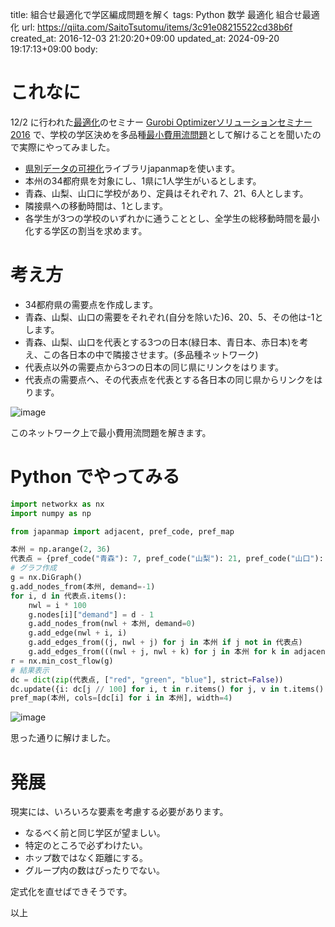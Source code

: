 title: 組合せ最適化で学区編成問題を解く
tags: Python 数学 最適化 組合せ最適化
url: https://qiita.com/SaitoTsutomu/items/3c91e08215522cd38b6f
created_at: 2016-12-03 21:20:20+09:00
updated_at: 2024-09-20 19:17:13+09:00
body:

# これなに
12/2 に行われた[最適化](http://qiita.com/Tsutomu-KKE@github/items/bfbf4c185ed7004b5721)のセミナー [Gurobi Optimizerソリューションセミナー2016](https://www.octobersky.jp/event/20161021.html) で、学校の学区決めを多品種[最小費用流問題](http://qiita.com/Tsutomu-KKE@github/items/41d625df63f1946c7216)として解けることを聞いたので実際にやってみました。

- [県別データの可視化](http://qiita.com/Tsutomu-KKE@github/items/6d17889ba47357e44131)ライブラリjapanmapを使います。
- 本州の34都府県を対象にし、1県に1人学生がいるとします。
- 青森、山梨、山口に学校があり、定員はそれぞれ 7、21、6人とします。
- 隣接県への移動時間は、1とします。
- 各学生が3つの学校のいずれかに通うこととし、全学生の総移動時間を最小化する学区の割当を求めます。

# 考え方

- 34都府県の需要点を作成します。
- 青森、山梨、山口の需要をそれぞれ(自分を除いた)6、20、5、その他は-1とします。
- 青森、山梨、山口を代表とする3つの日本(緑日本、青日本、赤日本)を考え、この各日本の中で隣接させます。(多品種ネットワーク)
- 代表点以外の需要点から3つの日本の同じ県にリンクをはります。
- 代表点の需要点へ、その代表点を代表とする各日本の同じ県からリンクをはります。

![image](https://qiita-image-store.s3.amazonaws.com/0/13955/890ea35d-be5f-ad19-d32e-c82a410a894e.png)

このネットワーク上で最小費用流問題を解きます。

# Python でやってみる
```python
import networkx as nx
import numpy as np

from japanmap import adjacent, pref_code, pref_map

本州 = np.arange(2, 36)
代表点 = {pref_code("青森"): 7, pref_code("山梨"): 21, pref_code("山口"): 6}
# グラフ作成
g = nx.DiGraph()
g.add_nodes_from(本州, demand=-1)
for i, d in 代表点.items():
    nwl = i * 100
    g.nodes[i]["demand"] = d - 1
    g.add_nodes_from(nwl + 本州, demand=0)
    g.add_edge(nwl + i, i)
    g.add_edges_from((j, nwl + j) for j in 本州 if j not in 代表点)
    g.add_edges_from(((nwl + j, nwl + k) for j in 本州 for k in adjacent(j)), weight=1)
r = nx.min_cost_flow(g)
# 結果表示
dc = dict(zip(代表点, ["red", "green", "blue"], strict=False))
dc.update({i: dc[j // 100] for i, t in r.items() for j, v in t.items() if v and i < 100})
pref_map(本州, cols=[dc[i] for i in 本州], width=4)
```
![image](https://qiita-image-store.s3.amazonaws.com/0/13955/9ef2ea61-f323-dbba-9d15-c6b393dfb65a.png)

思った通りに解けました。

# 発展
現実には、いろいろな要素を考慮する必要があります。

- なるべく前と同じ学区が望ましい。
- 特定のところで必ずわけたい。
- ホップ数ではなく距離にする。
- グループ内の数はぴったりでない。

定式化を直せばできそうです。

以上

